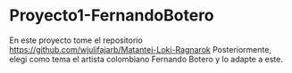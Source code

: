 # Proyecto1-FernandoBotero

En este proyecto tome el repositorio https://github.com/wjulifajarb/Matantei-Loki-Ragnarok 
Posteriormente, elegi como tema el artista colombiano Fernando Botero y lo adapte a este.

